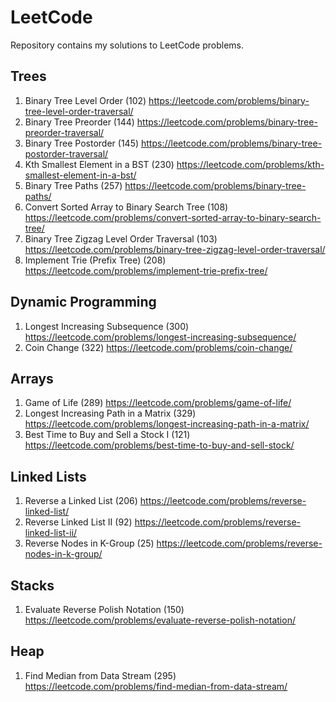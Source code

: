 # LeetCode
Repository contains my solutions to LeetCode problems.

## Trees
1. Binary Tree Level Order (102)
https://leetcode.com/problems/binary-tree-level-order-traversal/
2. Binary Tree Preorder (144)
https://leetcode.com/problems/binary-tree-preorder-traversal/
3. Binary Tree Postorder (145)
https://leetcode.com/problems/binary-tree-postorder-traversal/
4. Kth Smallest Element in a BST (230) 
https://leetcode.com/problems/kth-smallest-element-in-a-bst/
5. Binary Tree Paths (257)
https://leetcode.com/problems/binary-tree-paths/
6. Convert Sorted Array to Binary Search Tree (108)
https://leetcode.com/problems/convert-sorted-array-to-binary-search-tree/
7. Binary Tree Zigzag Level Order Traversal (103)
https://leetcode.com/problems/binary-tree-zigzag-level-order-traversal/
8. Implement Trie (Prefix Tree) (208)
https://leetcode.com/problems/implement-trie-prefix-tree/ 

## Dynamic Programming
1. Longest Increasing Subsequence (300) 
https://leetcode.com/problems/longest-increasing-subsequence/
2. Coin Change (322)
https://leetcode.com/problems/coin-change/

## Arrays
1. Game of Life (289) 
https://leetcode.com/problems/game-of-life/ 
2. Longest Increasing Path in a Matrix (329)
https://leetcode.com/problems/longest-increasing-path-in-a-matrix/
3. Best Time to Buy and Sell a Stock I (121)
https://leetcode.com/problems/best-time-to-buy-and-sell-stock/

## Linked Lists
1. Reverse a Linked List (206) 
https://leetcode.com/problems/reverse-linked-list/
2. Reverse Linked List II (92)
https://leetcode.com/problems/reverse-linked-list-ii/
3. Reverse Nodes in K-Group (25)
https://leetcode.com/problems/reverse-nodes-in-k-group/

## Stacks
1. Evaluate Reverse Polish Notation (150)
https://leetcode.com/problems/evaluate-reverse-polish-notation/

## Heap
1. Find Median from Data Stream (295)
https://leetcode.com/problems/find-median-from-data-stream/
